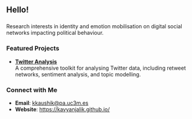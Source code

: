 ## Hello!

### 
   Research interests in identity and emotion mobilisation on digital social networks impacting political behaviour. 

### Featured Projects
- **[Twitter Analysis](https://github.com/kavyanjalik/Twitter-Analysis)**  
  A comprehensive toolkit for analysing Twitter data, including retweet networks, sentiment analysis, and topic modelling.

### Connect with Me
- **Email**: kkaushik@pa.uc3m.es
- **Website**: https://kavyanjalik.github.io/
